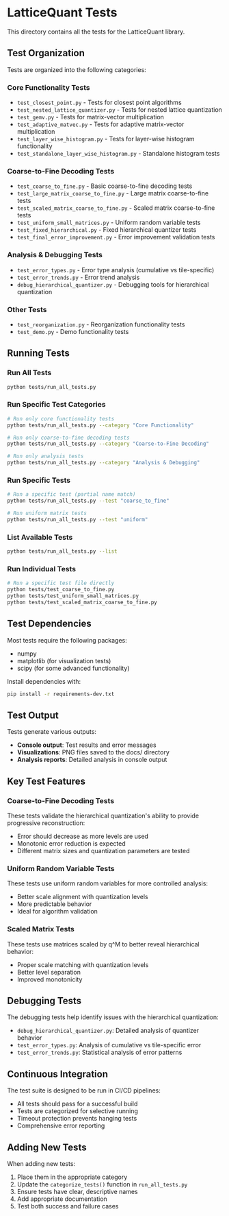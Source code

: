 # LatticeQuant Tests

This directory contains all the tests for the LatticeQuant library.

## Test Organization

Tests are organized into the following categories:

### Core Functionality Tests
- `test_closest_point.py` - Tests for closest point algorithms
- `test_nested_lattice_quantizer.py` - Tests for nested lattice quantization
- `test_gemv.py` - Tests for matrix-vector multiplication
- `test_adaptive_matvec.py` - Tests for adaptive matrix-vector multiplication
- `test_layer_wise_histogram.py` - Tests for layer-wise histogram functionality
- `test_standalone_layer_wise_histogram.py` - Standalone histogram tests

### Coarse-to-Fine Decoding Tests
- `test_coarse_to_fine.py` - Basic coarse-to-fine decoding tests
- `test_large_matrix_coarse_to_fine.py` - Large matrix coarse-to-fine tests
- `test_scaled_matrix_coarse_to_fine.py` - Scaled matrix coarse-to-fine tests
- `test_uniform_small_matrices.py` - Uniform random variable tests
- `test_fixed_hierarchical.py` - Fixed hierarchical quantizer tests
- `test_final_error_improvement.py` - Error improvement validation tests

### Analysis & Debugging Tests
- `test_error_types.py` - Error type analysis (cumulative vs tile-specific)
- `test_error_trends.py` - Error trend analysis
- `debug_hierarchical_quantizer.py` - Debugging tools for hierarchical quantization

### Other Tests
- `test_reorganization.py` - Reorganization functionality tests
- `test_demo.py` - Demo functionality tests

## Running Tests

### Run All Tests
```bash
python tests/run_all_tests.py
```

### Run Specific Test Categories
```bash
# Run only core functionality tests
python tests/run_all_tests.py --category "Core Functionality"

# Run only coarse-to-fine decoding tests
python tests/run_all_tests.py --category "Coarse-to-Fine Decoding"

# Run only analysis tests
python tests/run_all_tests.py --category "Analysis & Debugging"
```

### Run Specific Tests
```bash
# Run a specific test (partial name match)
python tests/run_all_tests.py --test "coarse_to_fine"

# Run uniform matrix tests
python tests/run_all_tests.py --test "uniform"
```

### List Available Tests
```bash
python tests/run_all_tests.py --list
```

### Run Individual Tests
```bash
# Run a specific test file directly
python tests/test_coarse_to_fine.py
python tests/test_uniform_small_matrices.py
python tests/test_scaled_matrix_coarse_to_fine.py
```

## Test Dependencies

Most tests require the following packages:
- numpy
- matplotlib (for visualization tests)
- scipy (for some advanced functionality)

Install dependencies with:
```bash
pip install -r requirements-dev.txt
```

## Test Output

Tests generate various outputs:
- **Console output**: Test results and error messages
- **Visualizations**: PNG files saved to the docs/ directory
- **Analysis reports**: Detailed analysis in console output

## Key Test Features

### Coarse-to-Fine Decoding Tests
These tests validate the hierarchical quantization's ability to provide progressive reconstruction:
- Error should decrease as more levels are used
- Monotonic error reduction is expected
- Different matrix sizes and quantization parameters are tested

### Uniform Random Variable Tests
These tests use uniform random variables for more controlled analysis:
- Better scale alignment with quantization levels
- More predictable behavior
- Ideal for algorithm validation

### Scaled Matrix Tests
These tests use matrices scaled by q^M to better reveal hierarchical behavior:
- Proper scale matching with quantization levels
- Better level separation
- Improved monotonicity

## Debugging Tests

The debugging tests help identify issues with the hierarchical quantization:
- `debug_hierarchical_quantizer.py`: Detailed analysis of quantizer behavior
- `test_error_types.py`: Analysis of cumulative vs tile-specific error
- `test_error_trends.py`: Statistical analysis of error patterns

## Continuous Integration

The test suite is designed to be run in CI/CD pipelines:
- All tests should pass for a successful build
- Tests are categorized for selective running
- Timeout protection prevents hanging tests
- Comprehensive error reporting

## Adding New Tests

When adding new tests:
1. Place them in the appropriate category
2. Update the `categorize_tests()` function in `run_all_tests.py`
3. Ensure tests have clear, descriptive names
4. Add appropriate documentation
5. Test both success and failure cases
